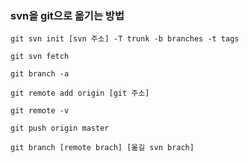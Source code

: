 ### svn을 git으로 옮기는 방법

    git svn init [svn 주소] -T trunk -b branches -t tags

    git svn fetch

    git branch -a

    git remote add origin [git 주소]

    git remote -v

    git push origin master

    git branch [remote brach] [옮길 svn brach]
